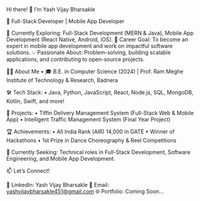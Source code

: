 Hi there! 👋 I’m Yash Vijay Bharsakle

🚀 Full-Stack Developer | Mobile App Developer

🌱 Currently Exploring: Full-Stack Development (MERN & Java), Mobile App Development (React Native, Android, iOS).
🎯 Career Goal: To become an expert in mobile app development and work on impactful software solutions.
💡 Passionate About: Problem-solving, building scalable applications, and contributing to open-source projects.

👨‍💻 About Me
	•	🎓 B.E. in Computer Science (2024) | Prof. Ram Meghe Institute of Technology & Research, Badnera

🛠 Tech Stack: 
	• Java, Python, JavaScript, React, Node.js, SQL, MongoDB, Kotlin, Swift, and more!

🔭 Projects:
	•	Tiffin Delivery Management System (Full-Stack Web & Mobile App)
	•	Intelligent Traffic Management System (Final Year Project)

🏆 Achievements:
	•	All India Rank (AIR) 14,000 in GATE
	•	Winner of Hackathons
	•	1st Prize in Dance Choreography & Reel Competitions

📌 Currently Seeking: Technical roles in Full-Stack Development, Software Engineering, and Mobile App Development.

📫 Let’s Connect!

💼 LinkedIn: Yash Vijay Bharsakle
📧 Email: yashvijaybharsakle451@gmail.com
🌐 Portfolio: Coming Soon…
